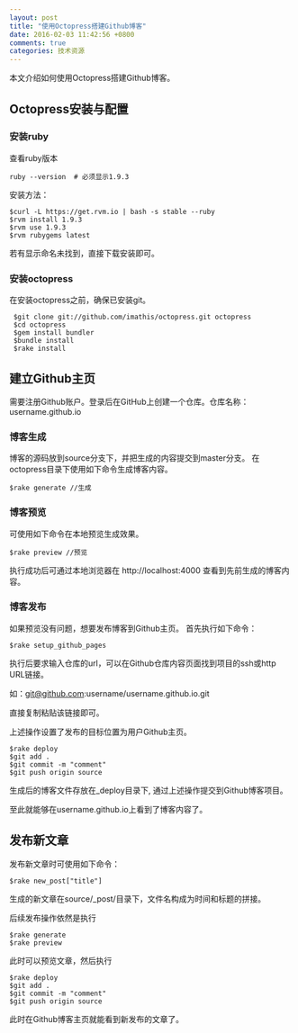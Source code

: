 ```yaml
---
layout: post
title: "使用Octopress搭建Github博客"
date: 2016-02-03 11:42:56 +0800
comments: true
categories: 技术资源
---
```

本文介绍如何使用Octopress搭建Github博客。
<!--more-->

## Octopress安装与配置
### 安装ruby
查看ruby版本

~~~
ruby --version  # 必须显示1.9.3
~~~

安装方法：

~~~
$curl -L https://get.rvm.io | bash -s stable --ruby
$rvm install 1.9.3
$rvm use 1.9.3
$rvm rubygems latest
~~~

若有显示命名未找到，直接下载安装即可。

### 安装octopress

在安装octopress之前，确保已安装git。

~~~
 $git clone git://github.com/imathis/octopress.git octopress
 $cd octopress
 $gem install bundler
 $bundle install
 $rake install
~~~

## 建立Github主页

需要注册Github账户。登录后在GitHub上创建一个仓库。仓库名称：username.github.io

### 博客生成
博客的源码放到source分支下，并把生成的内容提交到master分支。
在octopress目录下使用如下命令生成博客内容。

~~~
$rake generate //生成
~~~


### 博客预览

可使用如下命令在本地预览生成效果。

~~~
$rake preview //预览
~~~

执行成功后可通过本地浏览器在 http://localhost:4000 查看到先前生成的博客内容。

### 博客发布
如果预览没有问题，想要发布博客到Github主页。
首先执行如下命令：

~~~
$rake setup_github_pages
~~~

执行后要求输入仓库的url，可以在Github仓库内容页面找到项目的ssh或http URL链接。

如：git@github.com:username/username.github.io.git


直接复制粘贴该链接即可。

上述操作设置了发布的目标位置为用户Github主页。

~~~
$rake deploy 
$git add .
$git commit -m "comment"
$git push origin source
~~~
生成后的博客文件存放在_deploy目录下, 通过上述操作提交到Github博客项目。

至此就能够在username.github.io上看到了博客内容了。

## 发布新文章

发布新文章时可使用如下命令：

~~~
$rake new_post["title"]
~~~

生成的新文章在source/_post/目录下，文件名构成为时间和标题的拼接。

后续发布操作依然是执行

~~~
$rake generate
$rake preview
~~~

此时可以预览文章，然后执行

~~~
$rake deploy 
$git add .
$git commit -m "comment"
$git push origin source
~~~

此时在Github博客主页就能看到新发布的文章了。




